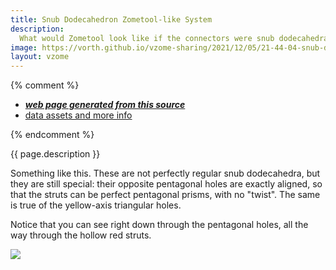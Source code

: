 ```yaml
---
title: Snub Dodecahedron Zometool-like System
description:
  What would Zometool look like if the connectors were snub dodecahedra?
image: https://vorth.github.io/vzome-sharing/2021/12/05/21-44-04-snub-dodec-zome-system/snub-dodec-zome-system.png
layout: vzome
---
```


{% comment %}
 - [***web page generated from this source***][post]
 - [data assets and more info][github]

[post]: <https://vorth.github.io/vzome-sharing/2021/12/05/snub-dodec-zome-system-21-44-04.html>
[github]: <https://github.com/vorth/vzome-sharing/tree/main/2021/12/05/21-44-04-snub-dodec-zome-system/>
{% endcomment %}

{{ page.description }}

Something like this.  These are not perfectly regular snub dodecahedra, but they are still special:
their opposite pentagonal holes are exactly aligned, so that the struts can be perfect pentagonal prisms,
with no "twist".  The same is true of the yellow-axis triangular holes.

Notice that you can see right down through the pentagonal holes, all the way through the hollow red struts.

<vzome-viewer style="width: 100%; height: 65vh;"
       src="https://vorth.github.io/vzome-sharing/2021/12/05/21-44-04-snub-dodec-zome-system/snub-dodec-zome-system.vZome" >
  <img src="https://vorth.github.io/vzome-sharing/2021/12/05/21-44-04-snub-dodec-zome-system/snub-dodec-zome-system.png" />
</vzome-viewer>
